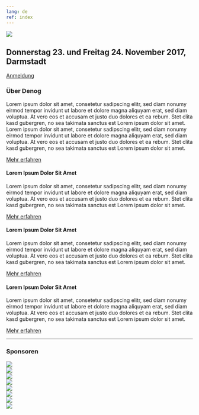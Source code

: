 ```yaml
---
lang: de
ref: index
---
```

<div id="mainpage">
    <div class="pagecontentblock">
        <div class="row">
            <div class="col-sm-12">
                <div class="mainpagebox mainpageboxlarge">
                    <div>
                        <div class="container">
                            <div class="row">
                                <div class="col-sm-6">
                                    <img src="{{ site.url }}/images/denog_logo_konferenz_outline_large.jpg" id="mainpagelogo" />
                                </div>
                                <div class="col-sm-6">
                                    <h2 class="mainpageboxheadline">Donnerstag 23. und Freitag 24. November 2017, Darmstadt</h2>
                                    <p><a href="{{ site.url }}/{{ page.lang }}/anmeldung.html" class="btn btn-custom-default">Anmeldung <i class="ion-arrow-right-c"></i></a></p>                    
                                </div>
                            </div>
                        </div>
                    </div>
                </div>
            </div>
        </div>
        <div class="container">
            <div class="mainpagepaddedbox">
                <h3>Über Denog</h3>
                <p>Lorem ipsum dolor sit amet, consetetur sadipscing elitr, sed diam nonumy eirmod tempor invidunt ut labore et dolore magna aliquyam erat, sed diam voluptua. At vero eos et accusam et justo duo dolores et ea rebum. Stet clita kasd gubergren, no sea takimata sanctus est Lorem ipsum dolor sit amet. Lorem ipsum dolor sit amet, consetetur sadipscing elitr, sed diam nonumy eirmod tempor invidunt ut labore et dolore magna aliquyam erat, sed diam voluptua. At vero eos et accusam et justo duo dolores et ea rebum. Stet clita kasd gubergren, no sea takimata sanctus est Lorem ipsum dolor sit amet.</p>
                <a href="http://www.denog.de/meetings/denog9" target="new" class="btn btn-custom-default pull-right">Mehr erfahren <i class="ion-arrow-right-c"></i></a>
                <div class="clearfix"></div>
            </div>
            <div class="row">
                <div class="col-sm-4">
                    <div class="mainpagepaddedbox">
                        <div>
                            <h4>Lorem Ipsum Dolor Sit Amet</h4>
                            <p>Lorem ipsum dolor sit amet, consetetur sadipscing elitr, sed diam nonumy eirmod tempor invidunt ut labore et dolore magna aliquyam erat, sed diam voluptua. At vero eos et accusam et justo duo dolores et ea rebum. Stet clita kasd gubergren, no sea takimata sanctus est Lorem ipsum dolor sit amet.</p>
                            <a href="#" class="btn btn-custom-default mainpageboxlink pull-right">Mehr erfahren <i class="ion-arrow-right-c"></i></a>
                        </div>
                    </div>
                </div>
                <div class="col-sm-4">
                    <div class="mainpagepaddedbox">
                        <div>
                            <h4>Lorem Ipsum Dolor Sit Amet</h4>
                            <p>Lorem ipsum dolor sit amet, consetetur sadipscing elitr, sed diam nonumy eirmod tempor invidunt ut labore et dolore magna aliquyam erat, sed diam voluptua. At vero eos et accusam et justo duo dolores et ea rebum. Stet clita kasd gubergren, no sea takimata sanctus est Lorem ipsum dolor sit amet.</p>
                            <a href="#" class="btn btn-custom-default mainpageboxlink pull-right">Mehr erfahren <i class="ion-arrow-right-c"></i></a>
                        </div>
                    </div>
                </div>
                <div class="col-sm-4">
                    <div class="mainpagepaddedbox">
                        <div>
                            <h4>Lorem Ipsum Dolor Sit Amet</h4>
                            <p>Lorem ipsum dolor sit amet, consetetur sadipscing elitr, sed diam nonumy eirmod tempor invidunt ut labore et dolore magna aliquyam erat, sed diam voluptua. At vero eos et accusam et justo duo dolores et ea rebum. Stet clita kasd gubergren, no sea takimata sanctus est Lorem ipsum dolor sit amet.</p>
                            <a href="#" class="btn btn-custom-default mainpageboxlink pull-right">Mehr erfahren <i class="ion-arrow-right-c"></i></a>
                        </div>
                    </div>
                </div>
            </div>
        </div>
        <hr class="verticaldivider" />
        <div class="container">
            <div class="mainpagepaddedbox">
                <h3>Sponsoren</h3>
                <div id="sponsorslider">
                    <div class="sponsorsliderlogo">
                        <img src="{{ site.url }}/images/sponsoren2017/11xantaro.jpg" />
                    </div>
                    <div class="sponsorsliderlogo">
                        <img src="{{ site.url }}/images/sponsoren2017/12juniper.jpg" />
                    </div>
                    <div class="sponsorsliderlogo">
                        <img src="{{ site.url }}/images/sponsoren2017/21megaport.jpg" />
                    </div>
                    <div class="sponsorsliderlogo">
                        <img src="{{ site.url }}/images/sponsoren2017/22ecix.jpg" />
                    </div>
                    <div class="sponsorsliderlogo">
                        <img src="{{ site.url }}/images/sponsoren2017/anexia.jpg" />
                    </div>
                    <div class="sponsorsliderlogo">
                        <img src="{{ site.url }}/images/sponsoren2017/nokia.jpg" />
                    </div>
                    <div class="sponsorsliderlogo">
                        <img src="{{ site.url }}/images/sponsoren2017/syseleven.jpg" />
                    </div>
                    <div class="sponsorsliderlogo">
                        <img src="{{ site.url }}/images/sponsoren2017/thomas-krenn.jpg" />
                    </div>
                </div>
            </div>
        </div>
    </div>
</div>
<script type="text/javascript">
    $(function() {
        alert("OK");
    });
</script>